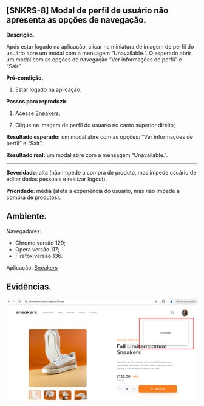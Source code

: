## [SNKRS-8] Modal de perfil de usuário não apresenta as opções de navegação.

**Descrição.**

Após estar logado na aplicação, clicar na miniatura de imagem de perfil do usuário abre um modal com a mensagem “Unavailable.”. O esperado abrir um modal com as opções de navegação “Ver informações de perfil” e “Sair”.

**Pré-condição.**
1. Estar logado na aplicação.

**Passos para reproduzir.**
    
1. Acesse [Sneakers](https://jvs-sneakers-product-page.netlify.app/);

2. Clique na imagem de perfil do usuário no canto superior direito;


**Resultado esperado:** um modal abre com as opções: “Ver informações de perfil” e “Sair”.

**Resultado real:** um modal abre com a mensagem “Unavailable.”.

---

**Severidade**: alta (não impede a compra de produto, mas impede usuário de editar dados pessoais e realizar logout).

**Prioridade**: média (afeta a experiência do usuário, mas não impede a compra de produtos).

## Ambiente.
Navegadores: 

- Chrome versão 129;
- Opera versão 117;
- Firefox versão 136.

Aplicação: [Sneakers](https://jvs-sneakers-product-page.netlify.app/) 

## Evidências.

![](captura1.png)